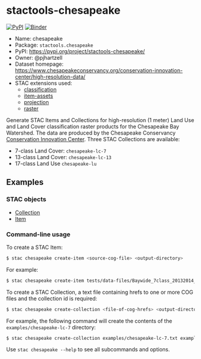 # stactools-chesapeake

[![PyPI](https://img.shields.io/pypi/v/stactools-chesapeake)](https://pypi.org/project/stactools-chesapeake/)
[![Binder](https://mybinder.org/badge_logo.svg)](https://mybinder.org/v2/gh/stactools-packages/chesapeake/main?filepath=docs/installation_and_basic_usage.ipynb)

- Name: chesapeake
- Package: `stactools.chesapeake`
- PyPI: https://pypi.org/project/stactools-chesapeake/
- Owner: @pjhartzell
- Dataset homepage: https://www.chesapeakeconservancy.org/conservation-innovation-center/high-resolution-data/
- STAC extensions used:
  - [classification](https://github.com/stac-extensions/classification)
  - [item-assets](https://github.com/stac-extensions/item-assets)
  - [projection](https://github.com/stac-extensions/projection/)
  - [raster](https://github.com/stac-extensions/raster)

Generate STAC Items and Collections for high-resolution (1 meter) Land Use and Land Cover classification raster products for the Chesapeake Bay Watershed. The data are produced by the Chesapeake Conservancy [Conservation Innovation Center](https://www.chesapeakeconservancy.org/conservation-innovation-center/high-resolution-data/). Three STAC Collections are available:
- 7-class Land Cover: `chesapeake-lc-7`
- 13-class Land Cover: `chesapeake-lc-13`
- 17-class Land Use `chesapeake-lu`

## Examples

### STAC objects

- [Collection](examples/chesapeake-lc-7/collection.json)
- [Item](examples/chesapeake-lc-7/Baywide_7Class_20132014_E1300000_N1770000/Baywide_7Class_20132014_E1300000_N1770000.json)

### Command-line usage

To create a STAC Item:

```bash
$ stac chesapeake create-item <source-cog-file> <output-directory>
```

For example:

```bash
$ stac chesapeake create-item tests/data-files/Baywide_7class_20132014_E1300000_N1770000.tif examples
```

To create a STAC Collection, a text file containing hrefs to one or more COG files and the collection id is required:

```bash
$ stac chesapeake create-collection <file-of-cog-hrefs> <output-directory> <collection-id>
```

For example, the following command will create the contents of the `examples/chesapeake-lc-7` directory:

```bash
$ stac chesapeake create-collection examples/chesapeake-lc-7.txt examples/chesapeake-lc-7 chesapeake-lc-7
```

Use `stac chesapeake --help` to see all subcommands and options.

